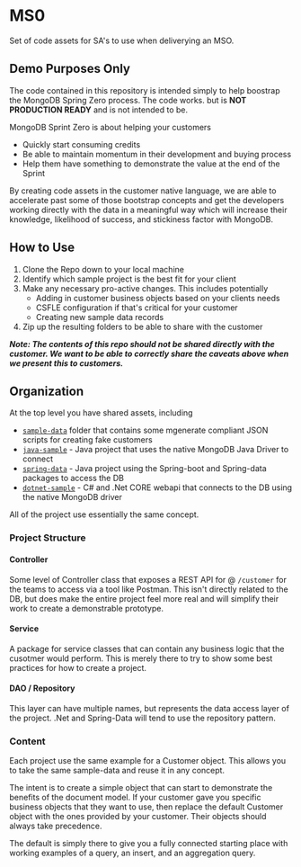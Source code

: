 # MS0
Set of code assets for SA's to use when deliverying an MSO.

## Demo Purposes Only
The code contained in this repository is intended simply to help boostrap the MongoDB Spring Zero process. The code works. but is **NOT PRODUCTION READY** and is not  intended to be. 

MongoDB Sprint Zero is about helping your customers
 - Quickly start consuming credits
 - Be able to maintain momentum in their development and buying process
 - Help them have something to demonstrate the value at the end of the Sprint

By creating code assets in the customer native language, we are able to accelerate past some of those bootstrap concepts and get the developers working directly with the data in a meaningful way which will increase their knowledge, likelihood of success, and stickiness factor with MongoDB. 

## How to Use

1. Clone the Repo down to your local machine
2. Identify which sample project is the best fit for your client
3. Make any necessary pro-active changes. This includes potentially
   - Adding in customer business objects based on your clients needs
   - CSFLE configuration if that's critical for your customer
   - Creating new sample data records
5. Zip up the resulting folders to be able to share with the customer

***Note: The contents of this repo should not be shared directly with the customer. We want to be able to correctly share the caveats above when we present this to customers.*** 



## Organization

At the top level you have shared assets, including

- [``` sample-data ```](sample_data/README.md) folder that contains some mgenerate compliant JSON scripts for creating fake customers
- [``` java-sample ```](java-sample/README.md) - Java project that uses the native MongoDB Java Driver to connect
- [``` spring-data ```](spring-data/README.md) - Java project using the Spring-boot and Spring-data packages to access the DB
- [``` dotnet-sample ```](dotnet-sample/README.md) - C# and .Net CORE webapi that connects to the DB using the native MongoDB driver



All of the project use essentially the same concept. 

### Project Structure

#### Controller
Some level of Controller class that exposes a REST API for @ ``` /customer ``` for the teams to access via a tool like Postman. This isn't directly related to the DB, but does make the entire project feel more real and will simplify their work to create a demonstrable prototype. 

#### Service
A package for service classes that can contain any business logic that the cusotmer would perform. This is merely there to try to show some best practices for how to create a project. 

#### DAO / Repository
This layer can have multiple names, but represents the data access layer of the project. .Net and Spring-Data will tend to use the repository pattern. 


### Content

Each project use the same example for a Customer object. This allows you to take the same sample-data and reuse it in any concept. 

The intent is to create a simple object that can start to demonstrate the benefits of the document model. If your customer gave you specific business objects that they want to use, then replace the default Customer object with the ones provided by your customer. Their objects should always take precedence. 

The default is simply there to give you a fully connected starting place with working examples of a query, an insert, and an aggregation query. 



